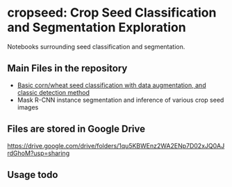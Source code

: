 # cropseed: Crop Seed Classification and Segmentation Exploration

Notebooks surrounding seed classification and segmentation.

## Main Files in the repository
+ [Basic corn/wheat seed classification with data augmentation, and classic detection method](https://github.com/queyrusi/cropseed/blob/main/crop_seed_classifier.ipynb)
+ Mask R-CNN instance segmentation and inference of various crop seed images

## Files are stored in Google Drive
https://drive.google.com/drive/folders/1qu5KBWEnz2WA2ENp7D02xJQ0AJrdGhoM?usp=sharing

## Usage todo
